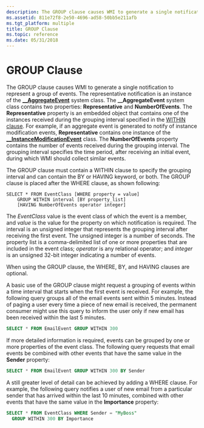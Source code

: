 ```yaml
---
description: The GROUP clause causes WMI to generate a single notification to represent a group of events.
ms.assetid: 811e72f8-2e50-4696-ad58-50bb5e211afb
ms.tgt_platform: multiple
title: GROUP Clause
ms.topic: reference
ms.date: 05/31/2018
---
```


# GROUP Clause

The GROUP clause causes WMI to generate a single notification to represent a group of events. The representative notification is an instance of the [**\_\_AggregateEvent**](--aggregateevent.md) system class. The **\_\_AggregateEvent** system class contains two properties: **Representative** and **NumberOfEvents**. The **Representative** property is an embedded object that contains one of the instances received during the grouping interval specified in the [WITHIN clause](within-clause.md). For example, if an aggregate event is generated to notify of instance modification events, **Representative** contains one instance of the [**\_\_InstanceModificationEvent**](--instancemodificationevent.md) class. The **NumberOfEvents** property contains the number of events received during the grouping interval. The grouping interval specifies the time period, after receiving an initial event, during which WMI should collect similar events.

The GROUP clause must contain a WITHIN clause to specify the grouping interval and can contain the BY or HAVING keyword, or both. The GROUP clause is placed after the WHERE clause, as shown following:

``` syntax
SELECT * FROM EventClass [WHERE property = value] 
    GROUP WITHIN interval [BY property_list]
    [HAVING NumberOfEvents operator integer]
```

The *EventClass* value is the event class of which the event is a member, and *value* is the value for the property on which notification is required. The interval is an unsigned integer that represents the grouping interval after receiving the first event. The unsigned integer is a number of seconds. The property list is a comma-delimited list of one or more properties that are included in the event class; *operator* is any relational operator; and *integer* is an unsigned 32-bit integer indicating a number of events.

When using the GROUP clause, the WHERE, BY, and HAVING clauses are optional.

A basic use of the GROUP clause might request a grouping of events within a time interval that starts when the first event is received. For example, the following query groups all of the email events sent within 5 minutes. Instead of paging a user every time a piece of new email is received, the permanent consumer might use this query to inform the user only if new email has been received within the last 5 minutes.


```sql
SELECT * FROM EmailEvent GROUP WITHIN 300
```



If more detailed information is required, events can be grouped by one or more properties of the event class. The following query requests that email events be combined with other events that have the same value in the **Sender** property:


```sql
SELECT * FROM EmailEvent GROUP WITHIN 300 BY Sender
```



A still greater level of detail can be achieved by adding a WHERE clause. For example, the following query notifies a user of new email from a particular sender that has arrived within the last 10 minutes, combined with other events that have the same value in the **Importance** property:


```sql
SELECT * FROM EventClass WHERE Sender = "MyBoss" 
  GROUP WITHIN 300 BY Importance
```



 

 




